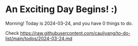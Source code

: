 # An Exciting Day Begins! :)

Morning! Today is 2024-03-24, and you have 0 things to do.

Check https://raw.githubusercontent.com/cauliyang/to-do-list/main/todos/2024-03-24.md